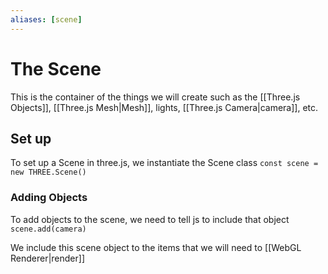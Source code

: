 ```yaml
---
aliases: [scene]
---
```


# The Scene
This is the container of the things we will create such as the [[Three.js Objects]], [[Three.js Mesh|Mesh]], lights,  [[Three.js Camera|camera]], etc.


## Set up
To set up a Scene in three.js, we instantiate the Scene class
`const scene = new THREE.Scene()`

### Adding Objects
To add objects to the scene, we need to tell js to include that object `scene.add(camera)`

We include this scene object to the items that we will need to [[WebGL Renderer|render]]


